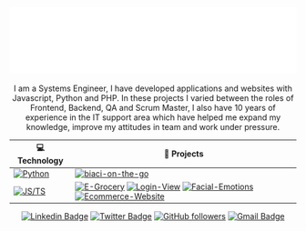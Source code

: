 <!--
### Hi there 👋

**yeniferrosana/yeniferrosana** is a ✨ _special_ ✨ repository because its `README.md` (this file) appears on your GitHub profile.

Here are some ideas to get you started:

- 🔭 I’m currently working on ...
- 🌱 I’m currently learning ...
- 👯 I’m looking to collaborate on ...
- 🤔 I’m looking for help with ...
- 💬 Ask me about ...
- 📫 How to reach me: ...
- 😄 Pronouns: ...
- ⚡ Fun fact: ...
-->

![Metrics](/bigass.svg)

<p align="center">
I am a Systems Engineer, I have developed applications and websites with Javascript, Python and PHP. In these projects I varied between the roles of Frontend, Backend, QA and Scrum Master, I also have 10 years of experience in the IT support area which have helped me expand my knowledge, improve my attitudes in team and work under pressure.
</p>

<div align="center">

<!-- START OF PROFILE STACK, DO NOT REMOVE -->
| 💻 **Technology** | 🚀 **Projects** |
| - | - |
| [![Python](https://img.shields.io/static/v1?label=&message=Python&color=3C78A9&logo=python&logoColor=FFFFFF)](https://www.python.org/) | [![biaci-on-the-go](https://img.shields.io/static/v1?label=&message=biaci-on-the-go&color=000605&logo=github&logoColor=FFFFFF&labelColor=000605)](https://github.com/yeniferrosana/biaci-on-the-go) 
| [![JS/TS](https://img.shields.io/static/v1?label=&message=JS/TS&color=3878C6&logo=javascript&logoColor=FFFFFF)](https://www.typescriptlang.org/) | [![E-Grocery](https://img.shields.io/static/v1?label=&message=E-Grocery&color=000605&logo=github&logoColor=FFFFFF&labelColor=000605)](https://github.com/yeniferrosana/E-Grocery) [![Login-View](https://img.shields.io/static/v1?label=&message=Login-View&color=000605&logo=github&logoColor=FFFFFF&labelColor=000605)](https://github.com/yeniferrosana/Login-View) [![Facial-Emotions](https://img.shields.io/static/v1?label=&message=Facial-Emotions&color=000605&logo=github&logoColor=FFFFFF&labelColor=000605)](https://github.com/yeniferrosana/facial-emotions) [![Ecommerce-Website](https://img.shields.io/static/v1?label=&message=Ecommerce-Website&color=000605&logo=github&logoColor=FFFFFF&labelColor=000605)](https://github.com/yeniferrosana/Ecommerce-Website)|
<!-- END OF PROFILE STACK, DO NOT REMOVE -->

  
[![Linkedin Badge](https://img.shields.io/badge/-Yenifer%20Ramírez-blue?style=social&logo=Linkedin&logoColor=blue&link=https://www.linkedin.com/in/yeniferrosana/)](https://www.linkedin.com/in/yeniferrosana/) [![Twitter Badge](http://img.shields.io/badge/-@yeniferrosana-1ca0f1?style=social&logo=twitter&logoColor=blue&link=https://twitter.com/yeniferrosana)](https://twitter.com/yeniferrosana) [![GitHub followers](https://img.shields.io/github/followers/yeniferrosana?label=Follow&style=social)](https://github.com/yeniferrosana/?tab=follow) [![Gmail Badge](https://img.shields.io/badge/-@eniferramirez11-c14438?style=social&logo=Gmail&logoColor=red&link=mailto:email@yeniferramirez11)](mailto:yeniferramirez11@gmail.com)

</div>
